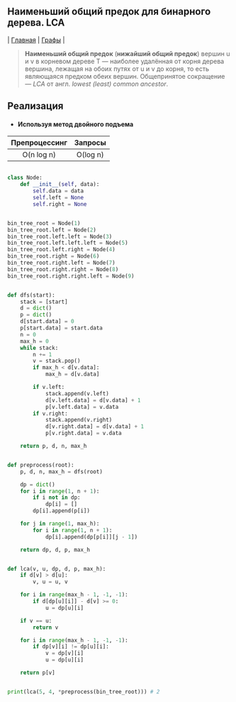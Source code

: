 Наименьший общий предок для бинарного дерева. LCA
-----------------------
| [Главная](../../../README.md#Список-алгоритмов-[russian])
| [Графы](../../../README.md#Графы)
|

> **Наименьший общий предок** (**нижайший общий предок**) вершин 
u и v в корневом дереве T — наиболее удалённая от корня дерева 
вершина, лежащая на обоих путях от u и v до корня, то есть 
являющаяся предком обеих вершин. Общепринятое сокращение — 
_LCA_ от англ. _lowest (least) common ancestor_.


Реализация
----------
* #### Используя метод двойного подъема

|Препроцессинг|Запросы |
|:-----------:|:------:|
|O(n log n)   |O(log n)|

```python

class Node:
    def __init__(self, data):
        self.data = data
        self.left = None
        self.right = None


bin_tree_root = Node(1)
bin_tree_root.left = Node(2)
bin_tree_root.left.left = Node(3)
bin_tree_root.left.left.left = Node(5)
bin_tree_root.left.right = Node(4)
bin_tree_root.right = Node(6)
bin_tree_root.right.left = Node(7)
bin_tree_root.right.right = Node(8)
bin_tree_root.right.right.left = Node(9)


def dfs(start):
    stack = [start]
    d = dict()
    p = dict()
    d[start.data] = 0
    p[start.data] = start.data
    n = 0
    max_h = 0
    while stack:
        n += 1
        v = stack.pop()
        if max_h < d[v.data]:
            max_h = d[v.data]

        if v.left:
            stack.append(v.left)
            d[v.left.data] = d[v.data] + 1
            p[v.left.data] = v.data
        if v.right:
            stack.append(v.right)
            d[v.right.data] = d[v.data] + 1
            p[v.right.data] = v.data

    return p, d, n, max_h


def preprocess(root):
    p, d, n, max_h = dfs(root)

    dp = dict()
    for i in range(1, n + 1):
        if i not in dp:
            dp[i] = []
        dp[i].append(p[i])

    for j in range(1, max_h):
        for i in range(1, n + 1):
            dp[i].append(dp[p[i]][j - 1])

    return dp, d, p, max_h


def lca(v, u, dp, d, p, max_h):
    if d[v] > d[u]:
        v, u = u, v

    for i in range(max_h - 1, -1, -1):
        if d[dp[u][i]] - d[v] >= 0:
            u = dp[u][i]

    if v == u:
        return v

    for i in range(max_h - 1, -1, -1):
        if dp[v][i] != dp[u][i]:
            v = dp[v][i]
            u = dp[u][i]

    return p[v]


print(lca(5, 4, *preprocess(bin_tree_root))) # 2
```